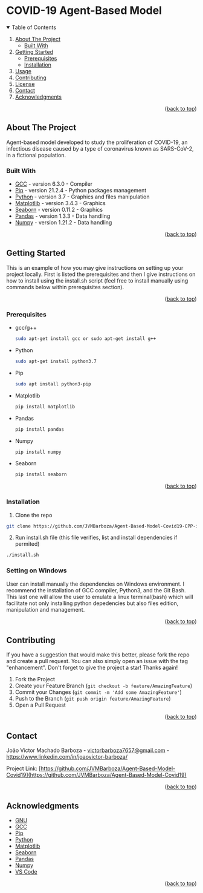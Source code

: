 
# COVID-19 Agent-Based Model 


<!-- TABLE OF CONTENTS -->
<details open="open">
  <summary>Table of Contents</summary>
  <ol>
    <li>
      <a href="#about-the-project">About The Project</a>
      <ul>
        <li><a href="#built-with">Built With</a></li>
      </ul>
    </li>
    <li>
      <a href="#getting-started">Getting Started</a>
      <ul>
        <li><a href="#prerequisites">Prerequisites</a></li>
        <li><a href="#installation">Installation</a></li>
      </ul>
    </li>
    <li><a href="#usage">Usage</a></li>
    <li><a href="#contributing">Contributing</a></li>
    <li><a href="#license">License</a></li>
    <li><a href="#contact">Contact</a></li>
    <li><a href="#acknowledgments">Acknowledgments</a></li>
  </ol>
</details>

<p align="right">(<a href="#top">back to top</a>)</p>



<!-- ABOUT THE PROJECT -->
## About The Project
Agent-based model developed to study the proliferation of COVID-19, an infectious disease caused by a type of coronavirus known as SARS-CoV-2, in a fictional population.

### Built With

* [GCC](https://gcc.gnu.org/) - version 6.3.0 - Compiler 
* [Pip](https://pypi.org/project/pip/) - version 21.2.4 - Python packages management
* [Python](https://www.python.org/) - version 3.7 - Graphics and files manipulation
* [Matplotlib](https://matplotlib.org/) - version 3.4.3 - Graphics
* [Seaborn](https://seaborn.pydata.org/) - version 0.11.2 - Graphics
* [Pandas](https://pandas.org/) - version 1.3.3 - Data handling
* [Numpy](https://numpy.org/) - version 1.21.2 - Data handling

<p align="right">(<a href="#top">back to top</a>)</p>



<!-- GETTING STARTED -->
## Getting Started

This is an example of how you may give instructions on setting up your project locally. First is listed the prerequisites and then I give instructions on how to install using the install.sh script (feel free to install manually using commands below within prerequisites section).

<p align="right">(<a href="#top">back to top</a>)</p>

### Prerequisites
 
* gcc/g++
  ```sh
  sudo apt-get install gcc or sudo apt-get install g++
  ```

* Python
  ```sh
  sudo apt-get install python3.7
  ```

* Pip
  ```sh
  sudo apt install python3-pip
  ```

* Matplotlib
  ```sh
  pip install matplotlib
  ```

* Pandas
  ```sh
  pip install pandas
  ```

* Numpy
  ```sh
  pip install numpy
  ```
* Seaborn
  ```sh
  pip install seaborn
  ```
  
<p align="right">(<a href="#top">back to top</a>)</p>



### Installation

1. Clone the repo
  ```sh
  git clone https://github.com/JVMBarboza/Agent-Based-Model-Covid19-CPP-implementation
  ```

2. Run install.sh file (this file verifies, list and install dependencies if permited)
  ```sh
  ./install.sh
  ```

### Setting on Windows

User can install manually the dependencies on Windows environment. I recommend the installation of GCC compiler, Python3, and the Git Bash. This last one will allow the user to emulate a linux terminal(bash) which will facilitate not only installing python depedencies but also files edition, manipulation and management. 

<p align="right">(<a href="#top">back to top</a>)</p>




<!-- CONTRIBUTING -->
## Contributing

If you have a suggestion that would make this better, please fork the repo and create a pull request. You can also simply open an issue with the tag "enhancement".
Don't forget to give the project a star! Thanks again!

1. Fork the Project
2. Create your Feature Branch (`git checkout -b feature/AmazingFeature`)
3. Commit your Changes (`git commit -m 'Add some AmazingFeature'`)
4. Push to the Branch (`git push origin feature/AmazingFeature`)
5. Open a Pull Request

<p align="right">(<a href="#top">back to top</a>)</p>




<!-- CONTACT -->
## Contact

João Victor Machado Barboza - victorbarboza7657@gmail.com - https://www.linkedin.com/in/joaovictor-barboza/

Project Link: [https://github.com/JVMBarboza/Agent-Based-Model-Covid19](https://github.com/JVMBarboza/Agent-Based-Model-Covid19)

<p align="right">(<a href="#top">back to top</a>)</p>



<!-- ACKNOWLEDGMENTS -->
## Acknowledgments

* [GNU](https://www.gnu.org/)
* [GCC](https://gcc.gnu.org/) 
* [Pip](https://pypi.org/project/pip/)
* [Python](https://www.python.org/)
* [Matplotlib](https://matplotlib.org/)
* [Seaborn](https://seaborn.pydata.org/)
* [Pandas](https://pandas.org/)
* [Numpy](https://numpy.org/)
* [VS Code](https://code.visualstudio.com/)

<p align="right">(<a href="#top">back to top</a>)</p>
